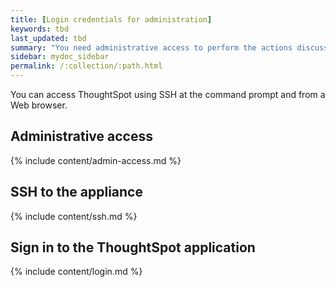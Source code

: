 ```yaml
---
title: [Login credentials for administration]
keywords: tbd
last_updated: tbd
summary: "You need administrative access to perform the actions discussed in this guide. "
sidebar: mydoc_sidebar
permalink: /:collection/:path.html
---
```

You can access ThoughtSpot using SSH at the command prompt and from a Web browser.

## Administrative access

{% include content/admin-access.md %}

## SSH to the appliance

{% include content/ssh.md %}

## Sign in to the ThoughtSpot application

{% include content/login.md %}
